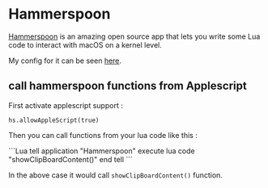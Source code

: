 # Hammerspoon

[Hammerspoon](https://github.com/Hammerspoon/hammerspoon) is an amazing open source app that lets you write some Lua code to interact with macOS on a kernel level. 

My config for it can be seen [here](https://github.com/nikitavoloboev/dotfiles/blob/master/hammerspoon/init.lua).

## call hammerspoon functions from Applescript
First activate applescript support : 

`hs.allowAppleScript(true)`

Then you can call functions from your lua code like this :

\`\`\`Lua
tell application "Hammerspoon"
execute lua code "showClipBoardContent()"
end tell
\`\`\`

In the above case it would call `showClipBoardContent()` function.

